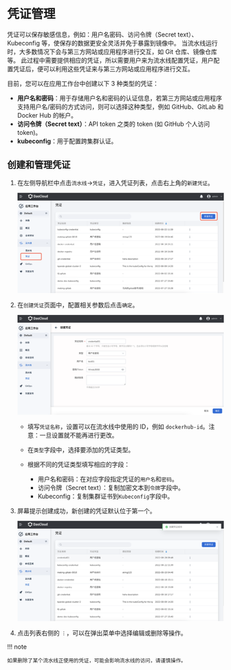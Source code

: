 # 凭证管理

凭证可以保存敏感信息，例如：用户名密码、访问令牌（Secret text）、Kubeconfig 等，使保存的数据更安全灵活并免于暴露到镜像中。
当流水线运行时，大多数情况下会与第三方网站或应用程序进行交互，如 Git 仓库、镜像仓库等。
此过程中需要提供相应的凭证，所以需要用户来为流水线配置凭证，用户配置凭证后，便可以利用这些凭证来与第三方网站或应用程序进行交互。

目前，您可以在应用工作台中创建以下 3 种类型的凭证：

- **用户名和密码**：用于存储用户名和密码的认证信息，若第三方网站或应用程序支持用户名/密码的方式访问，则可以选择这种类型，例如 GitHub、GitLab 和 Docker Hub 的帐户。
- **访问令牌（Secret text）**：API token 之类的 token (如 GitHub 个人访问 token)。
- **kubeconfig**：用于配置跨集群认证。

## 创建和管理凭证

1. 在左侧导航栏中点击`流水线`->`凭证`，进入凭证列表，点击右上角的`新建凭证`。

    ![createcredential](../../images/cred01.png)

2. 在`创建凭证`页面中，配置相关参数后点击`确定`。

    ![createcredential](../../images/cred02.png)

    - 填写`凭证名称`，设置可以在流水线中使用的 ID，例如 `dockerhub-id`。注意：一旦设置就不能再进行更改。
    - 在`类型`字段中，选择要添加的凭证类型。
    - 根据不同的凭证类型填写相应的字段：

      - 用户名和密码：在对应字段指定凭证的`用户名`和`密码`。
      - 访问令牌（Secret text）：复制加密文本到`令牌`字段中。
      - Kubeconfig：复制集群证书到`Kubeconfig`字段中。
  
3. 屏幕提示创建成功，新创建的凭证默认位于第一个。

    ![createcredential](../../images/cred03.png)

4. 点击列表右侧的 `︙`，可以在弹出菜单中选择编辑或删除等操作。

!!! note

    如果删除了某个流水线正使用的凭证，可能会影响流水线的访问，请谨慎操作。

